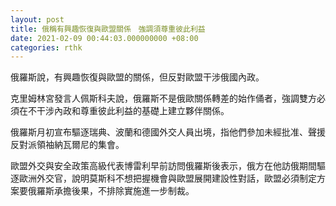 ```yaml
---
layout: post
title: 俄稱有興趣恢復與歐盟關係　強調須尊重彼此利益
date: 2021-02-09 00:44:03.000000000 +08:00
categories: rthk
---
```


俄羅斯說，有興趣恢復與歐盟的關係，但反對歐盟干涉俄國內政。

克里姆林宮發言人佩斯科夫說，俄羅斯不是俄歐關係轉差的始作俑者，強調雙方必須在不干涉內政和尊重彼此利益的基礎上建立夥伴關係。

俄羅斯月初宣布驅逐瑞典、波蘭和德國外交人員出境，指他們參加未經批准、聲援反對派領袖納瓦爾尼的集會。

歐盟外交與安全政策高級代表博雷利早前訪問俄羅斯後表示，俄方在他訪俄期間驅逐歐洲外交官，說明莫斯科不想把握機會與歐盟展開建設性對話，歐盟必須制定方案要俄羅斯承擔後果，不排除實施進一步制裁。
